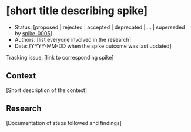 # [short title describing spike]

* Status: [proposed | rejected | accepted | deprecated | … | superseded by [spike-0005](0005-example.md)]
* Authors: [list everyone involved in the research]
* Date: [YYYY-MM-DD when the spike outcome was last updated]

Tracking issue: [link to corresponding spike]

## Context

[Short description of the context]

## Research

[Documentation of steps followed and findings]
